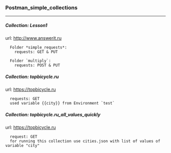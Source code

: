 ### Postman_simple_collections ###
***
##### Collection: Lesson1 ##### 

url: http://www.answerit.ru
      
      Folder *simple_requests*:
        requests: GET & PUT  
  
      Folder `multiply`:
        requests: POST & PUT
  
##### Collection: topbicycle.ru #####

url: https://topbicycle.ru
  
      requests: GET
      used variable {{city}} from Environment `test`
  
##### Collection: topbicycle.ru_all_values_quickly #####

url: https://topbicycle.ru
  
      request: GET
      for running this collection use cities.json with list of values of variable "city"    
